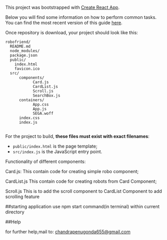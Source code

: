 This project was bootstrapped with [Create React App](https://github.com/facebookincubator/create-react-app).

Below you will find some information on how to perform common tasks.<br>
You can find the most recent version of this guide [here](https://github.com/facebookincubator/create-react-app/blob/master/packages/react-scripts/template/README.md).




Once repository is download, your project should look like this:

```
robofriend/
  README.md
  node_modules/
  package.json
  public/
    index.html
    favicon.ico
  src/
      components/
            Card.js
            CardList.js
            Scroll.js
            SearchBox.js
      containers/
            App.css
            App.js
            SEGA.woff
      index.css
      index.js
  
```

For the project to build, **these files must exist with exact filenames**:

* `public/index.html` is the page template;
* `src/index.js` is the JavaScript entry point.

Functionality of different components:

  Card.js:
      This contain code for creating simple robo component;

  CardList.js
      This contain code for creating robots from Card Component;

  Scroll.js
      This is to add the scroll component to CardList Component to add scrolling feature

##starting application
    use npm start command(in terminal) within current directory 

##Help

for further help,mail to: chandrapenugonda655@gmail.com


